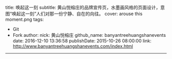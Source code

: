 title: 唤起这一刻
subtitle: 黄山悦榕庄的品牌宣传页，水墨画风格的页面设计，意图“唤起这一刻”人们对那一份宁静、自在的向往。
cover: arouse this moment.png
tags:
  - Git
  - Fork
author:
  nick: 黄山悦榕庄
  github_name: banyantreehuangshanevents
date: 2016-12-10 13:36:58
publishDate: 2015-10-26 08:00:00
link: http://www.banyantreehuangshanevents.com/index.html
---

<!-- more -->
